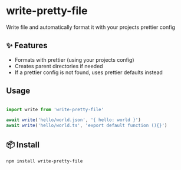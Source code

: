 # write-pretty-file
Write file and automatically format it with your projects prettier config

## ✨ Features

 - Formats with prettier (using your projects config)
 - Creates parent directories if needed
 - If a prettier config is not found, uses prettier defaults instead

## Usage

```ts

import write from 'write-pretty-file'

await write('hello/world.json', '{ hello: world }')
await write('hello/world.ts', 'export default function (){}')

```

## 📦 Install

```console
npm install write-pretty-file
```
